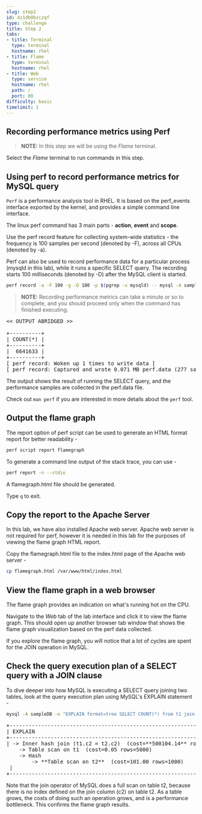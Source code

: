 ```yaml
---
slug: step2
id: 4z1db0bzczqf
type: challenge
title: Step 2
tabs:
- title: Terminal
  type: terminal
  hostname: rhel
- title: Flame
  type: terminal
  hostname: rhel
- title: Web
  type: service
  hostname: rhel
  path: /
  port: 80
difficulty: basic
timelimit: 1
---
```

## Recording performance metrics using Perf

>**NOTE:** In this step we will be using the *Flame* terminal.

Select the *Flame* terminal to run commands in this step.

## Using perf to record performance metrics for MySQL query

`Perf` is a performance analysis tool in RHEL. It is based on the perf_events interface exported by the kernel, and provides a simple command line interface.

The linux perf command has 3 main parts - **action**, **event** and **scope**.

Use the perf record feature for collecting system-wide statistics - the frequency is 100 samples per second (denoted by -F), across all CPUs (denoted by -a).

Perf can also be used to record performance data for a particular process (mysqld in this lab), while it runs a specific SELECT query. The recording starts 100 milliseconds (denoted by -D) after the MySQL client is started.

```bash
perf record -a -F 100 -g -D 100 -p $(pgrep -x mysqld) -- mysql -A sampleDB -e "SELECT COUNT(*) from t1 join t2 on t1.c2 = t2.c2;"
```

> **NOTE:** Recording performance metrics can take a minute or so to complete, and you should proceed only when the command has finished executing.

<pre class="file">
<< OUTPUT ABRIDGED >>

+----------+
| COUNT(*) |
+----------+
|  6641633 |
+----------+
[ perf record: Woken up 1 times to write data ]
[ perf record: Captured and wrote 0.071 MB perf.data (277 samples) ]
</pre>

The output shows the result of running the SELECT query, and the performance samples are collected in the perf.data file.

Check out `man perf` if you are interested in more details about the `perf` tool.

## Output the flame graph

The report option of perf script can be used to generate an HTML format report for better readability -

```bash
perf script report flamegraph
```

To generate a command line output of the stack trace, you can use -

```bash
perf report -n --stdio
```

A flamegraph.html file should be generated.

Type `q` to exit.

## Copy the report to the Apache Server

In this lab, we have also installed Apache web server. Apache web server is not required for perf, however it is needed in this lab for the purposes of viewing the flame graph HTML report.

Copy the flamegraph.html file to the index.html page of the Apache web server -

```bash
cp flamegraph.html /var/www/html/index.html
```

## View the flame graph in a web browser

The flame graph provides an indication on what's running hot on the CPU.

Navigate to the *Web* tab of the lab interface and click it to view the flame graph. This should open up another browser tab window that shows the flame graph visualization based on the perf data collected.

If you explore the flame graph, you will notice that a lot of cycles are spent for the JOIN operation in MySQL.

## Check the query execution plan of a SELECT query with a JOIN clause

To dive deeper into how MySQL is executing a SELECT query joining two tables, look at the query execution plan using MySQL's EXPLAIN statement -

```bash
mysql -A sampleDB -e "EXPLAIN format=tree SELECT COUNT(*) from t1 join t2 on t1.c2 = t2.c2;"
```

<pre class="file">
+-----------------------------------------------------------------------------------------------------------------------------------------------------------------------------------+
| EXPLAIN                                                                                                                                                                           |
+-----------------------------------------------------------------------------------------------------------------------------------------------------------------------------------+
| -> Inner hash join (t1.c2 = t2.c2)  (cost=**500104.14** rows=500000)
    -> Table scan on t1  (cost=0.05 rows=5000)
    -> Hash
        -> **Table scan on t2**  (cost=101.00 rows=1000)
 |
+-----------------------------------------------------------------------------------------------------------------------------------------------------------------------------------+
</pre>

Note that the join operator of MySQL does a full scan on table t2, because there is no index defined on the join column (c2) on table t2.
As a table grows, the costs of doing such an operation grows, and is a performance bottleneck. This confirms the flame graph results.
